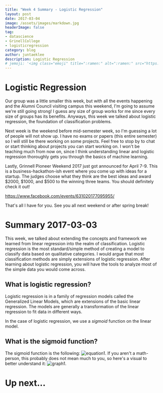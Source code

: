 ```yaml
---
title: "Week 4 Summary - Logistic Regression"
layout: post
date: 2017-03-04
image: /assets/images/markdown.jpg
headerImage: false
tag:
- datascience
- GrinellCollege
- logisticregression
category: blog
author: juntaeklee
description: Logistic Regression
# jemoji: '<img class="emoji" title=":ramen:" alt=":ramen:" src="https://assets.raw.githubusercontent.com/images/icons/emoji/unicode/1f35c.png" height="20" width="20" align="absmiddle">'
---
```


# Logistic Regression

Our group was a little smaller this week, but with all the events happening
and the Alumni Council visiting campus this weekend, I'm going to assume we're
still going strong! I guess any size of group works for me since every size of
groups has its benefits. Anyways, this week we talked about logistic regression,
the foundation of classification problems.

Next week is the weekend before mid-semester week, so I'm guessing a lot of
people will not show up. I have no exams or papers (this entire semester) so I
will still be there working on some projects. Feel free to stop by to chat or
start thinking about projects you can start working on. I won't be teaching much
from now on, since I think understanding linear and logistic regression
thoroughly gets you through the basics of machine learning.

Lastly, Grinnell Pioneer Weekend 2017 just got announced for April 7-9. This is
a business-hackathon-ish event where you come up with ideas for a startup. The
judges choose what they think are the best ideas and award $2000, $1000, and
$500 to the winning three teams. You should definitely check it out!

https://www.facebook.com/events/631020177095955/

That's all I have for you. See you all next weekend or after spring break!

# Summary 2017-03-03

This week, we talked about extending the concepts and framework we learned from
linear regression into the realm of classification. Logistic regression is the
most standard/simple method of creating a model to classify data based on
qualitative categories. I would argue that most classification methods are simply
extensions of logistic regression. After learning about logistic regression, you
will have the tools to analyze most of the simple data you would come across.

## What is logistic regression?

Logistic regression is in a family of regression models called the Generalized
Linear Models, which are extensions of the basic linear regression. The models
are generally a transformation of the linear regression to fit data in different
ways.

In the case of logistic regression, we use a *sigmoid* function on the linear
model.

## What is the sigmoid function?

The sigmoid function is the following:
![equation1][sigmoid].
If you aren't a math-person, this probably does not mean much to you, so here's
a visual to better understand it:
![graph1][sigmoidplot].

# Up next...

[sigmoid]: https://raw.githubusercontent.com/leejunta/juntaeklee/gh-pages/assets/equations/week4sigmoid.gif
[sigmoidplot]: https://raw.githubusercontent.com/leejunta/juntaeklee/gh-pages/assets/R/week4sigmoidplot.png
